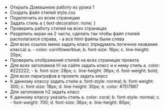 - Открыть Домашнюю работу из урока 1
- Создать файл стилей style.css
- Подключить ко всем страницам
- Задать стиль a { text-decoration: none; }
- Проверить работу стилей на всех страницах
- Разделить экран на 2 части, сделать так чтобы файл стилей располагался справа, - а все html файлы были слева
- Для всех ссылок меню задать класс (придумать логичное название класса) a. - color: cornflowerblue; b. font-size: 16px; c. line-height: 20px;
- Проверить отображения стилей на всех страницах проекта
- Для всех заголовков h1 на сайте задать класс и к нему стиль a. color: #222222; - b. font-size: 28px; c. line-height: 36px; d. font-weight: bold;
- Для всех параграфов в проекте задать класс
- К данному классу задать стили a. font-style: normal; b. font-weight: 300; c. font-size: 18px; d. line-height: 30px; e. color: #7D7987
- Для заголовков h2 задать класс
- К данному классу указать стиль a. color: coral; b. font-style: normal; c. - font-weight: 700; d. font-size: 36px; e. line-height: 80px;
